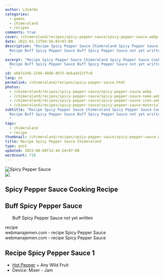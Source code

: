 ```yaml
---
author: L3n4r0x
categories:
  - games
  - chimeraland
  - recipes
comments: true
cover: /chimeraland/recipes/spicy-pepper-sauce/spicy-pepper-sauce.webp
date: 2022-01-12T04:56:03+07:00
description: "Recipe Spicy Pepper Sauce Chimeraland Spicy Pepper Sauce Cooking
  Recipe Buff Spicy Pepper Sauce Buff Spicy Pepper Sauce not yet written recipe
  "
excerpt: "Recipe Spicy Pepper Sauce Chimeraland Spicy Pepper Sauce Cooking
  Recipe Buff Spicy Pepper Sauce Buff Spicy Pepper Sauce not yet written recipe
  "
id: e66fa34b-2546-4888-8975-8ebad412ffc8
lang: en
permalink: /chimeraland/recipes/spicy-pepper-sauce.html
photos:
  - /chimeraland/recipes/spicy-pepper-sauce/spicy-pepper-sauce.webp
  - /chimeraland/recipes/spicy-pepper-sauce/spicy-pepper-sauce-name.webp
  - /chimeraland/recipes/spicy-pepper-sauce/spicy-pepper-sauce-icon.webp
  - /chimeraland/recipes/spicy-pepper-sauce/spicy-pepper-sauce-material.webp
subtitle: "Recipe Spicy Pepper Sauce Chimeraland Spicy Pepper Sauce Cooking
  Recipe Buff Spicy Pepper Sauce Buff Spicy Pepper Sauce not yet written recipe
  "
tags:
  - chimeraland
  - recipe
thumbnail: /chimeraland/recipes/spicy-pepper-sauce/spicy-pepper-sauce.webp
title: Recipe Spicy Pepper Sauce Chimeraland
type: post
updated: 2023-08-08T14:44:24+07:00
wordcount: 710
---
```


<link
  rel="stylesheet"
  href="https://rawcdn.githack.com/dimaslanjaka/Web-Manajemen/870a349/css/bootstrap-5-3-0-alpha3-wrapper.css"
/>
<section id="bootstrap-wrapper">
  <div data-bs-theme="dark">
    <div class="card mb-2">
      <div class="card-body">
        <div class="row g-0">
          <div class="col-sm-4 position-relative mb-2">
            <img
              src="https://www.webmanajemen.com/chimeraland/recipes/spicy-pepper-sauce/spicy-pepper-sauce-material.webp"
              class="card-img fit-cover w-100 h-100"
              alt="Spicy Pepper Sauce"
              data-fancybox="true"
            />
          </div>
          <div class="col-sm-8 mb-2">
            <div class="card-body">
              <div class="d-flex flex-row align-items-center mb-3">
                <img
                  class="d-inline-block me-2"
                  src="https://www.webmanajemen.com/chimeraland/recipes/spicy-pepper-sauce/spicy-pepper-sauce-icon.webp"
                  width="auto"
                  height="auto"
                  style="vertical-align: middle"
                />
                <h2 class="fs-5">Spicy Pepper Sauce Cooking Recipe</h2>
              </div>
              <h2 class="card-title fs-5">Buff Spicy Pepper Sauce</h2>
              <div class="card-text">
                <ul>
                  Buff Spicy Pepper Sauce not yet written
                </ul>
              </div>
              <span class="badge rounded-pill">recipe</span>
            </div>
            <div class="card-footer text-end text-muted mt-auto">
              webmanajemen.com - recipe Spicy Pepper Sauce
            </div>
          </div>
        </div>
      </div>
      <div class="card-footer text-end text-muted">
        webmanajemen.com - recipe Spicy Pepper Sauce
      </div>
    </div>
    <div class="row mb-2">
      <div class="col-12 col-lg-6 recipe-item mb-2">
        <div class="card">
          <div class="card-body">
            <h2 class="card-title fs-5">Recipe Spicy Pepper Sauce 1</h2>
            <div class="card-text">
              <ul>
                <li>
                  <a
                    class="text-decoration-none text-primary"
                    href="/chimeraland/materials/hot-pepper.html"
                    >Hot Pepper</a
                  ><span> + </span>Any Wild Fruit
                </li>
                <li>Device: Mixer - Jam</li>
              </ul>
            </div>
          </div>
        </div>
      </div>
    </div>
  </div>
</section>